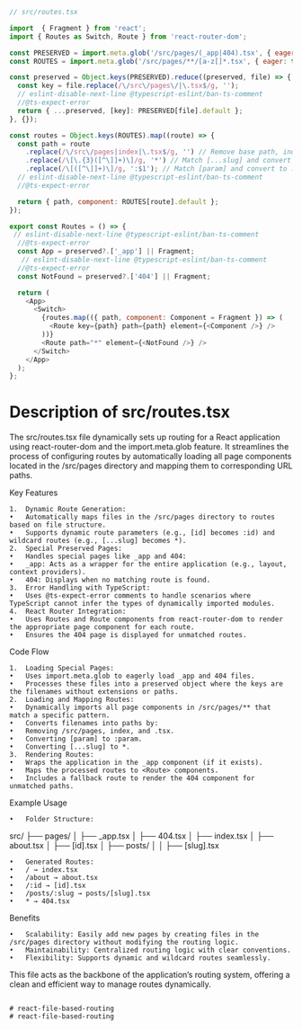 
```js
// src/routes.tsx

import  { Fragment } from 'react';
import { Routes as Switch, Route } from 'react-router-dom';

const PRESERVED = import.meta.glob('/src/pages/(_app|404).tsx', { eager: true });
const ROUTES = import.meta.glob('/src/pages/**/[a-z[]*.tsx', { eager: true });

const preserved = Object.keys(PRESERVED).reduce((preserved, file) => {
  const key = file.replace(/\/src\/pages\/|\.tsx$/g, '');
  // eslint-disable-next-line @typescript-eslint/ban-ts-comment
  //@ts-expect-error
  return { ...preserved, [key]: PRESERVED[file].default };
}, {});

const routes = Object.keys(ROUTES).map((route) => {
  const path = route
    .replace(/\/src\/pages|index|\.tsx$/g, '') // Remove base path, index, and .tsx
    .replace(/\[\.{3}([^\]]+)\]/g, '*') // Match [...slug] and convert to *
    .replace(/\[([^\]]+)\]/g, ':$1'); // Match [param] and convert to :param
  // eslint-disable-next-line @typescript-eslint/ban-ts-comment
  //@ts-expect-error

  return { path, component: ROUTES[route].default };
});

export const Routes = () => {
 // eslint-disable-next-line @typescript-eslint/ban-ts-comment
  //@ts-expect-error
  const App = preserved?.['_app'] || Fragment;
   // eslint-disable-next-line @typescript-eslint/ban-ts-comment
  //@ts-expect-error
  const NotFound = preserved?.['404'] || Fragment;

  return (
    <App>
      <Switch>
        {routes.map(({ path, component: Component = Fragment }) => (
          <Route key={path} path={path} element={<Component />} />
        ))}
        <Route path="*" element={<NotFound />} />
      </Switch>
    </App>
  );
};
```


# Description of src/routes.tsx

The src/routes.tsx file dynamically sets up routing for a React application using react-router-dom and the import.meta.glob feature. It streamlines the process of configuring routes by automatically loading all page components located in the /src/pages directory and mapping them to corresponding URL paths.

Key Features

	1.	Dynamic Route Generation:
	•	Automatically maps files in the /src/pages directory to routes based on file structure.
	•	Supports dynamic route parameters (e.g., [id] becomes :id) and wildcard routes (e.g., [...slug] becomes *).
	2.	Special Preserved Pages:
	•	Handles special pages like _app and 404:
	•	_app: Acts as a wrapper for the entire application (e.g., layout, context providers).
	•	404: Displays when no matching route is found.
	3.	Error Handling with TypeScript:
	•	Uses @ts-expect-error comments to handle scenarios where TypeScript cannot infer the types of dynamically imported modules.
	4.	React Router Integration:
	•	Uses Routes and Route components from react-router-dom to render the appropriate page component for each route.
	•	Ensures the 404 page is displayed for unmatched routes.

Code Flow

	1.	Loading Special Pages:
	•	Uses import.meta.glob to eagerly load _app and 404 files.
	•	Processes these files into a preserved object where the keys are the filenames without extensions or paths.
	2.	Loading and Mapping Routes:
	•	Dynamically imports all page components in /src/pages/** that match a specific pattern.
	•	Converts filenames into paths by:
	•	Removing /src/pages, index, and .tsx.
	•	Converting [param] to :param.
	•	Converting [...slug] to *.
	3.	Rendering Routes:
	•	Wraps the application in the _app component (if it exists).
	•	Maps the processed routes to <Route> components.
	•	Includes a fallback route to render the 404 component for unmatched paths.

Example Usage

	•	Folder Structure:

src/
├── pages/
│   ├── _app.tsx
│   ├── 404.tsx
│   ├── index.tsx
│   ├── about.tsx
│   ├── [id].tsx
│   ├── posts/
│   │   ├── [slug].tsx


	•	Generated Routes:
	•	/ → index.tsx
	•	/about → about.tsx
	•	/:id → [id].tsx
	•	/posts/:slug → posts/[slug].tsx
	•	* → 404.tsx

Benefits

	•	Scalability: Easily add new pages by creating files in the /src/pages directory without modifying the routing logic.
	•	Maintainability: Centralized routing logic with clear conventions.
	•	Flexibility: Supports dynamic and wildcard routes seamlessly.

This file acts as the backbone of the application’s routing system, offering a clean and efficient way to manage routes dynamically.

```

# react-file-based-routing
# react-file-based-routing
